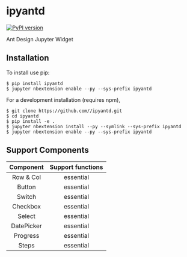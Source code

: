 ipyantd
===============================
[![PyPI version](https://badge.fury.io/py/ipyantd.svg)](https://badge.fury.io/py/ipyantd)

Ant Design Jupyter Widget

Installation
------------

To install use pip:

    $ pip install ipyantd
    $ jupyter nbextension enable --py --sys-prefix ipyantd


For a development installation (requires npm),

    $ git clone https://github.com//ipyantd.git
    $ cd ipyantd
    $ pip install -e .
    $ jupyter nbextension install --py --symlink --sys-prefix ipyantd
    $ jupyter nbextension enable --py --sys-prefix ipyantd

Support Components
------------

|  Component | Support functions |
|:----------:|:-----------------:|
| Row & Col  |     essential     |
| Button     |     essential     |
| Switch     |     essential     |
| Checkbox   |     essential     |
| Select     |     essential     |
| DatePicker |     essential     |
| Progress   |     essential     |
| Steps      |     essential     |
